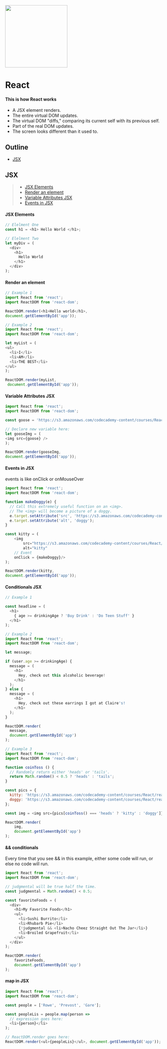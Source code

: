 <img src="https://upload.wikimedia.org/wikipedia/commons/thumb/a/a7/React-icon.svg/512px-React-icon.svg.png" width="200" align="middle">

# React 

#### This is how React works
- A JSX element renders.
- The entire virtual DOM updates.
- The virtual DOM "diffs," comparing its current self with its previous self.
- Part of the real DOM updates.
- The screen looks different than it used to.



## Outline 

- [JSX](#jsx) 


## JSX
> - [JSX Elements](#jsx-elements)
> - [Render an element](#render-an-element)
> - [Variable Attributes JSX](#variable-attributes-jsx)
> - [Events in JSX](#events-in-jsx)

#### JSX Elements
```javascript 
// Elelment One
const h1 = <h1> Hello World </h1>;

// Elelment Two
let myDiv = (
  <div>
    <h1>
      Hello World
    </h1>
  </div> 
);
```
#### Render an element 

```javascript
// Example 1
import React from 'react';
import ReactDOM from 'react-dom';

ReactDOM.render(<h1>Hello world</h1>,
document.getElementById('app'));

// Example 2
import React from 'react';
import ReactDOM from 'react-dom';

let myList = (
<ul>
  <li>I</li> 
  <li>AM</li> 
  <li>THE BEST</li> 
</ul> 
);

ReactDOM.render(myList,
 document.getElementById('app'));
```

#### Variable Attributes JSX
```javascript 
import React from 'react';
import ReactDOM from 'react-dom';

const goose = 'https://s3.amazonaws.com/codecademy-content/courses/React/react_photo-goose.jpg';

// Declare new variable here:
let gooseImg = (
<img src={goose} />
);

ReactDOM.render(gooseImg, 
document.getElementById('app'));
```

#### Events in JSX
events is like onClick or onMouseOver

```javascript 
import React from 'react';
import ReactDOM from 'react-dom';

function makeDoggy(e) {
  // Call this extremely useful function on an <img>.
  // The <img> will become a picture of a doggy.
  e.target.setAttribute('src', 'https://s3.amazonaws.com/codecademy-content/courses/React/react_photo-puppy.jpeg');
  e.target.setAttribute('alt', 'doggy');
}

const kitty = (
	<img 
		src="https://s3.amazonaws.com/codecademy-content/courses/React/react_photo-kitty.jpg" 
		alt="kitty"
    // Event
    onClick = {makeDoggy}/>
);

ReactDOM.render(kitty,
document.getElementById('app'));
```

#### Conditionals JSX

```javascript 
// Example 1

const headline = (
  <h1>
    { age >= drinkingAge ? 'Buy Drink' : 'Do Teen Stuff' }
  </h1>
);

// Example 2
import React from 'react';
import ReactDOM from 'react-dom';

let message;

if (user.age >= drinkingAge) {
  message = (
    <h1>
      Hey, check out this alcoholic beverage!
    </h1>
  );
} else {
  message = (
    <h1>
      Hey, check out these earrings I got at Claire's!
    </h1>
  );
}

ReactDOM.render(
  message, 
  document.getElementById('app')
);

// Example 3
import React from 'react';
import ReactDOM from 'react-dom';

function coinToss () {
  // Randomly return either 'heads' or 'tails'.
  return Math.random() < 0.5 ? 'heads' : 'tails';
}

const pics = {
  kitty: 'https://s3.amazonaws.com/codecademy-content/courses/React/react_photo-kitty.jpg',
  doggy: 'https://s3.amazonaws.com/codecademy-content/courses/React/react_photo-puppy.jpeg'
};

const img = <img src={pics[coinToss() === 'heads' ? 'kitty' : 'doggy']} />;

ReactDOM.render(
	img, 
	document.getElementById('app')
);
```

#### && conditionals
Every time that you see && in this example, either some code will run, or else no code will run.

```javascript 
import React from 'react';
import ReactDOM from 'react-dom';

// judgmental will be true half the time.
const judgmental = Math.random() < 0.5;

const favoriteFoods = (
  <div>
    <h1>My Favorite Foods</h1>
    <ul>
      <li>Sushi Burrito</li>
      <li>Rhubarb Pie</li>
      {!judgmental && <li>Nacho Cheez Straight Out The Jar</li>}
      <li>Broiled Grapefruit</li>
    </ul>
  </div>
);

ReactDOM.render(
	favoriteFoods, 
	document.getElementById('app')
);
```

#### map in JSX 

```javascript 
import React from 'react';
import ReactDOM from 'react-dom';

const people = ['Rowe', 'Prevost', 'Gare'];

const peopleLis = people.map(person =>
  // expression goes here:
  <li>{person}</li>
);

// ReactDOM.render goes here:
ReactDOM.render(<ul>{peopleLis}</ul>, document.getElementById('app'));
```











